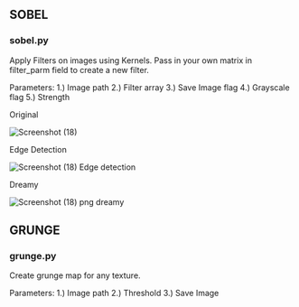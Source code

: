 ## SOBEL
### sobel.py

Apply Filters on images using Kernels.
Pass in your own matrix in filter_parm field to create a new filter.

Parameters:
1.) Image path
2.) Filter array
3.) Save Image flag
4.) Grayscale flag
5.) Strength

Original

![Screenshot (18)](https://user-images.githubusercontent.com/18739988/173421768-d415f64e-c5c8-45ba-a51b-456d8e4431aa.png)

Edge Detection

![Screenshot (18) Edge detection](https://user-images.githubusercontent.com/18739988/173421826-b2c19ac8-4c09-4e5d-a615-d75135e11400.png)

Dreamy

![Screenshot (18) png dreamy](https://user-images.githubusercontent.com/18739988/173668245-5f9639ca-2687-4e4c-b017-e3c24653bf92.png)

## GRUNGE
### grunge.py

Create grunge map for any texture.

Parameters:
1.) Image path
2.) Threshold
3.) Save Image
